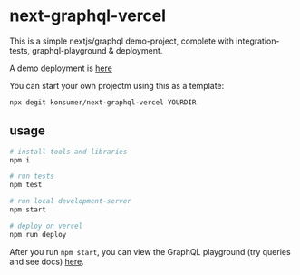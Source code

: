 # next-graphql-vercel

This is a simple nextjs/graphql demo-project, complete with integration-tests, graphql-playground & deployment.

A demo deployment is [here](https://next-graphql-vercel.vercel.app)

You can start your own projectm using this as a template:

```sh
npx degit konsumer/next-graphql-vercel YOURDIR
```

## usage

```sh
# install tools and libraries
npm i

# run tests
npm test

# run local development-server
npm start

# deploy on vercel
npm run deploy
```

After you run `npm start`, you can view the GraphQL playground (try queries and see docs) [here](http://localhost:3000/api).
